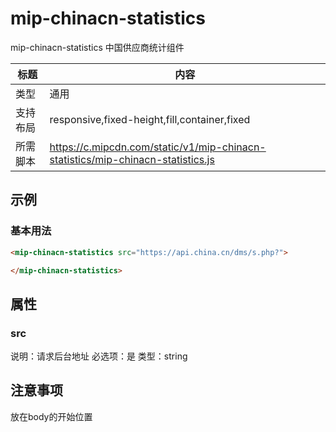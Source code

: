 # mip-chinacn-statistics

mip-chinacn-statistics 中国供应商统计组件

标题|内容
----|----
类型|通用
支持布局|responsive,fixed-height,fill,container,fixed
所需脚本|https://c.mipcdn.com/static/v1/mip-chinacn-statistics/mip-chinacn-statistics.js

## 示例

### 基本用法
```html
<mip-chinacn-statistics src="https://api.china.cn/dms/s.php?">

</mip-chinacn-statistics>
```
## 属性

### src
说明：请求后台地址
必选项：是
类型：string

## 注意事项
放在body的开始位置

